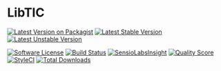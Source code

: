 # LibTIC

[![Latest Version on Packagist](https://img.shields.io/packagist/v/bytic/codeception.svg?style=flat-square)](https://packagist.org/packages/bytic/codeception)
[![Latest Stable Version](https://poser.pugx.org/bytic/codeception/v/stable)](https://packagist.org/packages/bytic/codeception)
[![Latest Unstable Version](https://poser.pugx.org/bytic/codeception/v/unstable)](https://packagist.org/packages/bytic/codeception)

[![Software License](https://img.shields.io/badge/license-MIT-brightgreen.svg?style=flat-square)](LICENSE)
[![Build Status](https://img.shields.io/travis/ByTIC/codeception/master.svg?style=flat-square)](https://travis-ci.org/ByTIC/codeception)
[![SensioLabsInsight](https://img.shields.io/sensiolabs/i/80fdb6cf-ae98-46da-9a88-e36e49f8ea11.svg?style=flat-square)](https://insight.sensiolabs.com/projects/80fdb6cf-ae98-46da-9a88-e36e49f8ea11)
[![Quality Score](https://img.shields.io/scrutinizer/g/bytic/codeception.svg?style=flat-square)](https://scrutinizer-ci.com/g/bytic/codeception)
[![StyleCI](https://styleci.io/repos/110684482/shield?branch=master)](https://styleci.io/repos/110684482)
[![Total Downloads](https://img.shields.io/packagist/dt/bytic/codeception.svg?style=flat-square)](https://packagist.org/packages/bytic/codeception)
